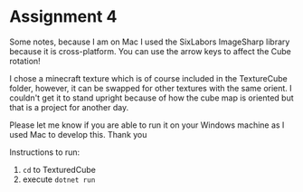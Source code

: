# Assignment 4

Some notes, because I am on Mac I used the SixLabors ImageSharp library because it is cross-platform. You can use the arrow keys to affect the Cube rotation!

I chose a minecraft texture which is of course included in the TextureCube folder, however, it can be swapped for other textures with the same orient. I couldn't get it to stand upright because of how the cube map is oriented but that is a project for another day.

Please let me know if you are able to run it on your Windows machine as I used Mac to develop this. Thank you

Instructions to run:

1. `cd` to TexturedCube
2. execute `dotnet run`